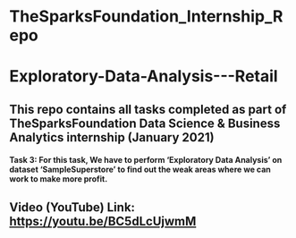 # TheSparksFoundation_Internship_Repo

# Exploratory-Data-Analysis---Retail

## This repo contains all tasks completed as part of TheSparksFoundation Data Science & Business Analytics internship (January 2021)

#### Task 3: For this task, We have to perform ‘Exploratory Data Analysis’ on dataset ‘SampleSuperstore’ to find out the weak areas where we can work to make more profit.

## Video (YouTube) Link: https://youtu.be/BC5dLcUjwmM
  
